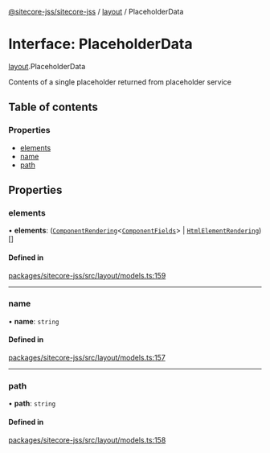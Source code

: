 [@sitecore-jss/sitecore-jss](../README.md) / [layout](../modules/layout.md) / PlaceholderData

# Interface: PlaceholderData

[layout](../modules/layout.md).PlaceholderData

Contents of a single placeholder returned from placeholder service

## Table of contents

### Properties

- [elements](layout.PlaceholderData.md#elements)
- [name](layout.PlaceholderData.md#name)
- [path](layout.PlaceholderData.md#path)

## Properties

### elements

• **elements**: ([`ComponentRendering`](layout.ComponentRendering.md)\<[`ComponentFields`](layout.ComponentFields.md)\> \| [`HtmlElementRendering`](layout.HtmlElementRendering.md))[]

#### Defined in

[packages/sitecore-jss/src/layout/models.ts:159](https://github.com/Sitecore/jss/blob/fd2c15d9c/packages/sitecore-jss/src/layout/models.ts#L159)

___

### name

• **name**: `string`

#### Defined in

[packages/sitecore-jss/src/layout/models.ts:157](https://github.com/Sitecore/jss/blob/fd2c15d9c/packages/sitecore-jss/src/layout/models.ts#L157)

___

### path

• **path**: `string`

#### Defined in

[packages/sitecore-jss/src/layout/models.ts:158](https://github.com/Sitecore/jss/blob/fd2c15d9c/packages/sitecore-jss/src/layout/models.ts#L158)
